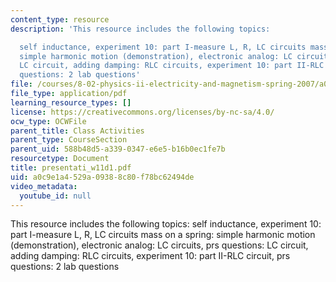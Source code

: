 ```yaml
---
content_type: resource
description: 'This resource includes the following topics:

  self inductance, experiment 10: part I-measure L, R, LC circuits mass on a spring:
  simple harmonic motion (demonstration), electronic analog: LC circuits, prs questions:
  LC circuit, adding damping: RLC circuits, experiment 10: part II-RLC circuit, prs
  questions: 2 lab questions'
file: /courses/8-02-physics-ii-electricity-and-magnetism-spring-2007/a0c9e1a4529a09388c80f78bc62494de_presentati_w11d1.pdf
file_type: application/pdf
learning_resource_types: []
license: https://creativecommons.org/licenses/by-nc-sa/4.0/
ocw_type: OCWFile
parent_title: Class Activities
parent_type: CourseSection
parent_uid: 588b48d5-a339-0347-e6e5-b16b0ec1fe7b
resourcetype: Document
title: presentati_w11d1.pdf
uid: a0c9e1a4-529a-0938-8c80-f78bc62494de
video_metadata:
  youtube_id: null
---
```

This resource includes the following topics:
self inductance, experiment 10: part I-measure L, R, LC circuits mass on a spring: simple harmonic motion (demonstration), electronic analog: LC circuits, prs questions: LC circuit, adding damping: RLC circuits, experiment 10: part II-RLC circuit, prs questions: 2 lab questions
